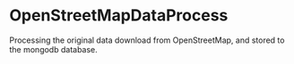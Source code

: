 # OpenStreetMapDataProcess
Processing the original data download from OpenStreetMap, and stored to the mongodb database.
